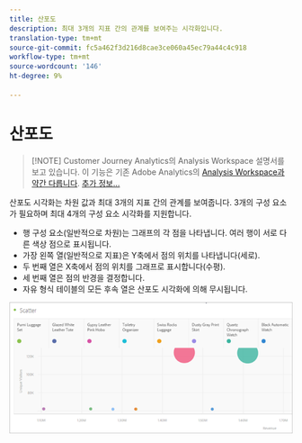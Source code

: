 ```yaml
---
title: 산포도
description: 최대 3개의 지표 간의 관계를 보여주는 시각화입니다.
translation-type: tm+mt
source-git-commit: fc5a462f3d216d8cae3ce060a45ec79a44c4c918
workflow-type: tm+mt
source-wordcount: '146'
ht-degree: 9%

---
```



# 산포도

>[!NOTE] Customer Journey Analytics의 Analysis Workspace 설명서를 보고 있습니다. 이 기능은 기존 Adobe Analytics의 [Analysis Workspace과 약간 다릅니다](https://docs.adobe.com/content/help/ko-KR/analytics/analyze/analysis-workspace/home.html). [추가 정보...](/help/getting-started/cja-aa.md)

산포도 시각화는 차원 값과 최대 3개의 지표 간의 관계를 보여줍니다. 3개의 구성 요소가 필요하며 최대 4개의 구성 요소 시각화를 지원합니다.

* 행 구성 요소(일반적으로 차원)는 그래프의 각 점을 나타냅니다. 여러 행이 서로 다른 색상 점으로 표시됩니다.
* 가장 왼쪽 열(일반적으로 지표)은 Y축에서 점의 위치를 나타냅니다(세로).
* 두 번째 열은 X축에서 점의 위치를 그래프로 표시합니다(수평).
* 세 번째 열은 점의 반경을 결정합니다.
* 자유 형식 테이블의 모든 후속 열은 산포도 시각화에 의해 무시됩니다.

![산포도](assets/scatter.png)
